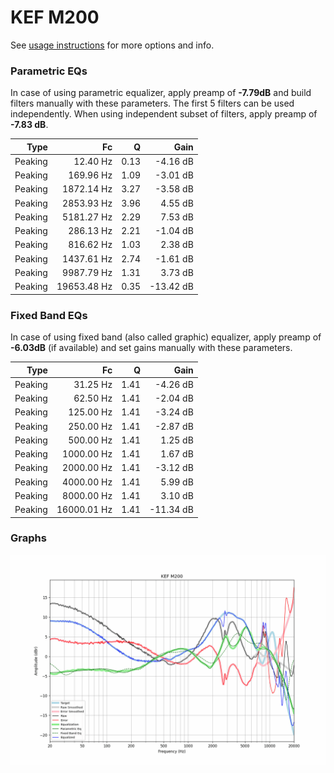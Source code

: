# KEF M200
See [usage instructions](https://github.com/jaakkopasanen/AutoEq#usage) for more options and info.

### Parametric EQs
In case of using parametric equalizer, apply preamp of **-7.79dB** and build filters manually
with these parameters. The first 5 filters can be used independently.
When using independent subset of filters, apply preamp of **-7.83 dB**.

| Type    | Fc          |    Q | Gain      |
|--------:|------------:|-----:|----------:|
| Peaking | 12.40 Hz    | 0.13 | -4.16 dB  |
| Peaking | 169.96 Hz   | 1.09 | -3.01 dB  |
| Peaking | 1872.14 Hz  | 3.27 | -3.58 dB  |
| Peaking | 2853.93 Hz  | 3.96 | 4.55 dB   |
| Peaking | 5181.27 Hz  | 2.29 | 7.53 dB   |
| Peaking | 286.13 Hz   | 2.21 | -1.04 dB  |
| Peaking | 816.62 Hz   | 1.03 | 2.38 dB   |
| Peaking | 1437.61 Hz  | 2.74 | -1.61 dB  |
| Peaking | 9987.79 Hz  | 1.31 | 3.73 dB   |
| Peaking | 19653.48 Hz | 0.35 | -13.42 dB |

### Fixed Band EQs
In case of using fixed band (also called graphic) equalizer, apply preamp of **-6.03dB**
(if available) and set gains manually with these parameters.

| Type    | Fc          |    Q | Gain      |
|--------:|------------:|-----:|----------:|
| Peaking | 31.25 Hz    | 1.41 | -4.26 dB  |
| Peaking | 62.50 Hz    | 1.41 | -2.04 dB  |
| Peaking | 125.00 Hz   | 1.41 | -3.24 dB  |
| Peaking | 250.00 Hz   | 1.41 | -2.87 dB  |
| Peaking | 500.00 Hz   | 1.41 | 1.25 dB   |
| Peaking | 1000.00 Hz  | 1.41 | 1.67 dB   |
| Peaking | 2000.00 Hz  | 1.41 | -3.12 dB  |
| Peaking | 4000.00 Hz  | 1.41 | 5.99 dB   |
| Peaking | 8000.00 Hz  | 1.41 | 3.10 dB   |
| Peaking | 16000.01 Hz | 1.41 | -11.34 dB |

### Graphs
![](./KEF%20M200.png)